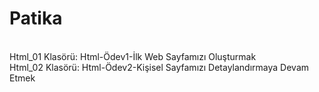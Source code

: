 # Patika
<br>
Html_01 Klasörü: Html-Ödev1-İlk Web Sayfamızı Oluşturmak
<br>
Html_02 Klasörü: Html-Ödev2-Kişisel Sayfamızı Detaylandırmaya Devam Etmek
